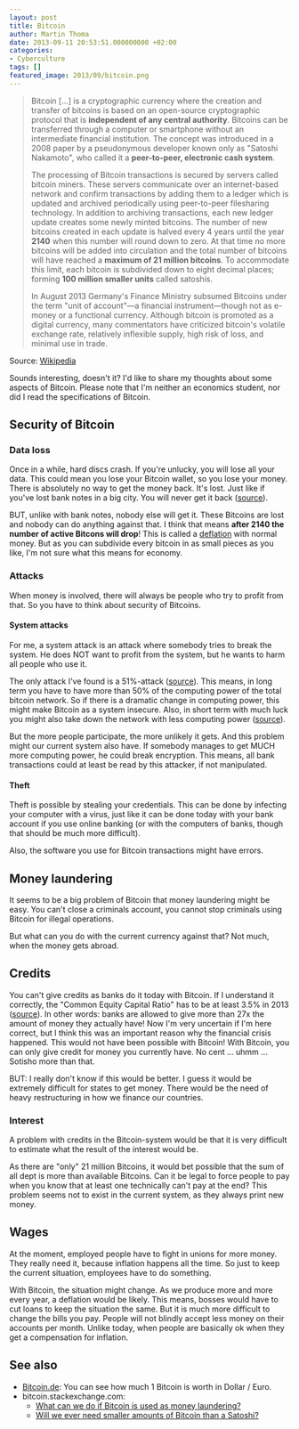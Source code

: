 ```yaml
---
layout: post
title: Bitcoin
author: Martin Thoma
date: 2013-09-11 20:53:51.000000000 +02:00
categories:
- Cyberculture
tags: []
featured_image: 2013/09/bitcoin.png
---
```

<blockquote>Bitcoin [...] is a cryptographic currency where the creation and transfer of bitcoins is based on an open-source cryptographic protocol that is <strong>independent of any central authority</strong>. Bitcoins can be transferred through a computer or smartphone without an intermediate financial institution. The concept was introduced in a 2008 paper by a pseudonymous developer known only as "Satoshi Nakamoto", who called it a <strong>peer-to-peer, electronic cash system</strong>.

The processing of Bitcoin transactions is secured by servers called bitcoin miners. These servers communicate over an internet-based network and confirm transactions by adding them to a ledger which is updated and archived periodically using peer-to-peer filesharing technology. In addition to archiving transactions, each new ledger update creates some newly minted bitcoins. The number of new bitcoins created in each update is halved every 4 years until the year <strong>2140</strong> when this number will round down to zero. At that time no more bitcoins will be added into circulation and the total number of bitcoins will have reached a <strong>maximum of 21 million bitcoins</strong>. To accommodate this limit, each bitcoin is subdivided down to eight decimal places; forming <strong>100 million smaller units</strong> called satoshis.

In August 2013 Germany's Finance Ministry subsumed Bitcoins under the term "unit of account"&mdash;a financial instrument&mdash;though not as e-money or a functional currency. Although bitcoin is promoted as a digital currency, many commentators have criticized bitcoin's volatile exchange rate, relatively inflexible supply, high risk of loss, and minimal use in trade.</blockquote>

Source: <a href="https://en.wikipedia.org/w/index.php?title=Bitcoin&oldid=571455676">Wikipedia</a>

Sounds interesting, doesn't it? I'd like to share my thoughts about some aspects of Bitcoin. Please note that I'm neither an economics student, nor did I read the specifications of Bitcoin.

<h2>Security of Bitcoin</h2>
<h3>Data loss</h3>
Once in a while, hard discs crash. If you're unlucky, you will lose all your data. This could mean you lose your Bitcoin wallet, so you lose your money. There is absolutely no way to get the money back. It's lost. Just like if you've lost bank notes in a big city. You will never get it back (<a href="http://bitcoin.stackexchange.com/q/116/6721">source</a>).

BUT, unlike with bank notes, nobody else will get it. These Bitcoins are lost and nobody can do anything against that. I think that means <strong>after 2140 the number of active Bitcons will drop</strong>! This is called a <a href="https://en.wikipedia.org/wiki/Deflation">deflation</a> with normal money. But as you can subdivide every bitcoin in as small pieces as you like, I'm not sure what this means for economy.

<h3>Attacks</h3>
When money is involved, there will always be people who try to profit from that. So you have to think about security of Bitcoins.

<h4>System attacks</h4>
For me, a system attack is an attack where somebody tries to break the system. He does NOT want to profit from the system, but he wants to harm all people who use it.

The only attack I've found is a 51%-attack (<a href="https://en.bitcoin.it/wiki/Weaknesses#Attacker_has_a_lot_of_computing_power">source</a>). This means, in long term you have to have more than 50% of the computing power of the total bitcoin network. So if there is a dramatic change in computing power, this might make Bitcoin as a system insecure.
Also, in short term with much luck you might also take down the network with less computing power (<a href="http://bitcoin.stackexchange.com/a/10937/6721">source</a>).

But the more people participate, the more unlikely it gets. And this problem might our current system also have. If somebody manages to get MUCH more computing power, he could break encryption. This means, all bank transactions could at least be read by this attacker, if not manipulated.

<h4>Theft</h4>
Theft is possible by stealing your credentials. This can be done by infecting your computer with a virus, just like it can be done today with your bank account if you use online banking (or with the computers of banks, though that should be much more difficult).

Also, the software you use for Bitcoin transactions might have errors.

<h2>Money laundering</h2>
It seems to be a big problem of Bitcoin that money laundering might be easy. You can't close a criminals account, you cannot stop criminals using Bitcoin for illegal operations.

But what can you do with the current currency against that? Not much, when the money gets abroad.

<h2>Credits</h2>
You can't give credits as banks do it today with Bitcoin. If I understand it correctly, the "Common Equity Capital Ratio" has to be at least 3.5% in 2013 (<a href="https://en.wikipedia.org/wiki/Basel_III">source</a>). In other words: banks are allowed to give more than 27x the amount of money they actually have! Now I'm very uncertain if I'm here correct, but I think this was an important reason why the financial crisis happened. This would not have been possible with Bitcoin! With Bitcoin, you can only give credit for money you currently have. No cent ... uhmm ... Sotisho more than that.

BUT: I really don't know if this would be better. I guess it would be extremely difficult for states to get money. There would be the need of heavy restructuring in how we finance our countries.

<h3>Interest</h3>
A problem with credits in the Bitcoin-system would be that it is very difficult to estimate what the result of the interest would be.

As there are "only" 21 million Bitcoins, it would bet possible that the sum of all dept is more than available Bitcoins. Can it be legal to force people to pay when you know that at least one technically can't pay at the end?
This problem seems not to exist in the current system, as they always print new money.

<h2>Wages</h2>
At the moment, employed people have to fight in unions for more money. They really need it, because inflation happens all the time. So just to keep the current situation, employees have to do something.

With Bitcoin, the situation might change. As we produce more and more every year, a deflation would be likely. This means, bosses would have to cut loans to keep the situation the same. But it is much more difficult to change the bills you pay. People will not blindly accept less money on their accounts per month. Unlike today, when people are basically ok when they get a compensation for inflation.

<h2>See also</h2>
<ul>
  <li><a href="https://www.bitcoin.de/de">Bitcoin.de</a>: You can see how much 1 Bitcoin is worth in Dollar / Euro.</li>
  <li>bitcoin.stackexchange.com:
    <ul>
      <li><a href="http://bitcoin.stackexchange.com/q/13215/6721">What can we do if Bitcoin is used as money laundering?</a></li>
      <li><a href="http://bitcoin.stackexchange.com/q/122/6721">Will we ever need smaller amounts of Bitcoin than a Satoshi?</a></li>
    </ul>
  </li>
</ul>
